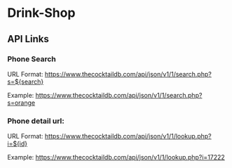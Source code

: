 # Drink-Shop

## API Links

### Phone Search
URL Format: https://www.thecocktaildb.com/api/json/v1/1/search.php?s=${search}

Example: https://www.thecocktaildb.com/api/json/v1/1/search.php?s=orange


### Phone detail url:
URL Format: https://www.thecocktaildb.com/api/json/v1/1/lookup.php?i=${id}


Example: https://www.thecocktaildb.com/api/json/v1/1/lookup.php?i=17222
